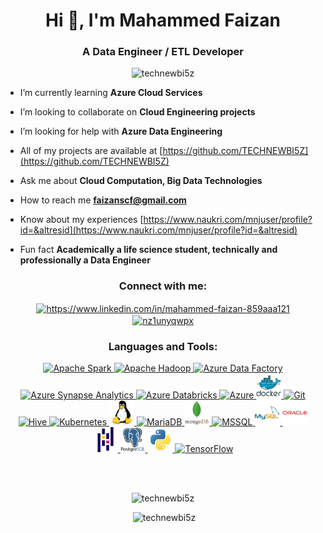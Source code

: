 <h1 align="center">Hi 👋, I'm Mahammed Faizan</h1>
<h3 align="center">A Data Engineer / ETL Developer</h3>

<p align="center"> <img src="https://komarev.com/ghpvc/?username=technewbi5z&label=Profile%20views&color=0e75b6&style=flat" alt="technewbi5z" /> </p>

- I’m currently learning **Azure Cloud Services**

- I’m looking to collaborate on **Cloud Engineering projects**

- I’m looking for help with **Azure Data Engineering**

- All of my projects are available at [https://github.com/TECHNEWBI5Z](https://github.com/TECHNEWBI5Z)

- Ask me about **Cloud Computation, Big Data Technologies**

- How to reach me **faizanscf@gmail.com**

- Know about my experiences [https://www.naukri.com/mnjuser/profile?id=&altresid](https://www.naukri.com/mnjuser/profile?id=&altresid)

- Fun fact **Academically a life science student, technically and professionally a Data Engineer**

<h3 align="center">Connect with me:</h3>
<p align="center">
<a href="https://linkedin.com/in/https://www.linkedin.com/in/mahammed-faizan-859aaa121" target="blank"><img align="center" src="https://raw.githubusercontent.com/rahuldkjain/github-profile-readme-generator/master/src/images/icons/Social/linked-in-alt.svg" alt="https://www.linkedin.com/in/mahammed-faizan-859aaa121" height="30" width="40" /></a>
<a href="https://www.leetcode.com/nz1unyqwpx" target="blank"><img align="center" src="https://raw.githubusercontent.com/rahuldkjain/github-profile-readme-generator/master/src/images/icons/Social/leet-code.svg" alt="nz1unyqwpx" height="30" width="40" /></a>
</p>

<h3 align="center">Languages and Tools:</h3>

<p align="center"> 
  <a href="https://spark.apache.org/" target="_blank" rel="noreferrer"> <img src="https://www.vectorlogo.zone/logos/apache_spark/apache_spark-ar21.svg" alt="Apache Spark" width="40" height="40"/> </a>
  <a href="https://hadoop.apache.org/" target="_blank" rel="noreferrer"> <img src="https://hadoop.apache.org/hadoop-logo.jpg" alt="Apache Hadoop" width="90" height="40"/> </a>
  <a href="https://azure.microsoft.com/en-us/services/data-factory/" target="_blank" rel="noreferrer"> <img src="https://zeevector.com/wp-content/uploads/Azure-Data-Factory-Logo-SVG.png" alt="Azure Data Factory" width="40" height="40"/> </a> 
  <a href="https://azure.microsoft.com/en-us/services/synapse-analytics/" target="_blank" rel="noreferrer"> <img src="https://logowik.com/content/uploads/images/azure-synapse-analytics6078.jpg" alt="Azure Synapse Analytics" width="40" height="40"/> </a> 
  <a href="https://azure.microsoft.com/en-us/services/databricks/" target="_blank" rel="noreferrer"> <img src="https://camo.githubusercontent.com/9b4cf7d2691ff37ae577013e6d679f7b5eced5744592ba152133d306a2766c8f/68747470733a2f2f77372e706e6777696e672e636f6d2f706e67732f3439362f36322f706e672d7472616e73706172656e742d64617461627269636b732d6c6f676f2d7468756d626e61696c2d746563682d636f6d70616e6965732d7468756d626e61696c2e706e67" alt="Azure Databricks" width="40" height="40"/> </a> 
  <a href="https://azure.microsoft.com/en-in/" target="_blank" rel="noreferrer"> <img src="https://www.vectorlogo.zone/logos/microsoft_azure/microsoft_azure-icon.svg" alt="Azure" width="40" height="40"/> </a> 
  <a href="https://www.docker.com/" target="_blank" rel="noreferrer"> <img src="https://raw.githubusercontent.com/devicons/devicon/master/icons/docker/docker-original-wordmark.svg" alt="Docker" width="40" height="40"/> </a> 
  <a href="https://git-scm.com/" target="_blank" rel="noreferrer"> <img src="https://www.vectorlogo.zone/logos/git-scm/git-scm-icon.svg" alt="Git" width="40" height="40"/> </a> 
  <a href="https://hive.apache.org/" target="_blank" rel="noreferrer"> <img src="https://www.vectorlogo.zone/logos/apache_hive/apache_hive-icon.svg" alt="Hive" width="40" height="40"/> </a> 
  <a href="https://kubernetes.io" target="_blank" rel="noreferrer"> <img src="https://www.vectorlogo.zone/logos/kubernetes/kubernetes-icon.svg" alt="Kubernetes" width="40" height="40"/> </a> 
  <a href="https://www.linux.org/" target="_blank" rel="noreferrer"> <img src="https://raw.githubusercontent.com/devicons/devicon/master/icons/linux/linux-original.svg" alt="Linux" width="40" height="40"/> </a> 
  <a href="https://mariadb.org/" target="_blank" rel="noreferrer"> <img src="https://www.vectorlogo.zone/logos/mariadb/mariadb-icon.svg" alt="MariaDB" width="40" height="40"/> </a> 
  <a href="https://www.mongodb.com/" target="_blank" rel="noreferrer"> <img src="https://raw.githubusercontent.com/devicons/devicon/master/icons/mongodb/mongodb-original-wordmark.svg" alt="MongoDB" width="40" height="40"/> </a> 
  <a href="https://www.microsoft.com/en-us/sql-server" target="_blank" rel="noreferrer"> <img src="https://www.svgrepo.com/show/303229/microsoft-sql-server-logo.svg" alt="MSSQL" width="40" height="40"/> </a> 
  <a href="https://www.mysql.com/" target="_blank" rel="noreferrer"> <img src="https://raw.githubusercontent.com/devicons/devicon/master/icons/mysql/mysql-original-wordmark.svg" alt="MySQL" width="40" height="40"/> </a> 
  <a href="https://www.oracle.com/" target="_blank" rel="noreferrer"> <img src="https://raw.githubusercontent.com/devicons/devicon/master/icons/oracle/oracle-original.svg" alt="Oracle" width="40" height="40"/> </a> 
  <a href="https://pandas.pydata.org/" target="_blank" rel="noreferrer"> <img src="https://raw.githubusercontent.com/devicons/devicon/2ae2a900d2f041da66e950e4d48052658d850630/icons/pandas/pandas-original.svg" alt="Pandas" width="40" height="40"/> </a> 
  <a href="https://www.postgresql.org" target="_blank" rel="noreferrer"> <img src="https://raw.githubusercontent.com/devicons/devicon/master/icons/postgresql/postgresql-original-wordmark.svg" alt="PostgreSQL" width="40" height="40"/> </a> 
  <a href="https://www.python.org" target="_blank" rel="noreferrer"> <img src="https://raw.githubusercontent.com/devicons/devicon/master/icons/python/python-original.svg" alt="Python" width="40" height="40"/> </a> 
  <a href="https://www.tensorflow.org" target="_blank" rel="noreferrer"> <img src="https://www.vectorlogo.zone/logos/tensorflow/tensorflow-icon.svg" alt="TensorFlow" width="40" height="40"/> </a> 
</p>

<br/><br/>

<p align="center"><img src="https://github-readme-stats.vercel.app/api/top-langs?username=technewbi5z&show_icons=true&locale=en&layout=compact" alt="technewbi5z" /></p>

<p align="center">&nbsp;<img src="https://github-readme-stats.vercel.app/api?username=technewbi5z&show_icons=true&locale=en" alt="technewbi5z" /></p>
